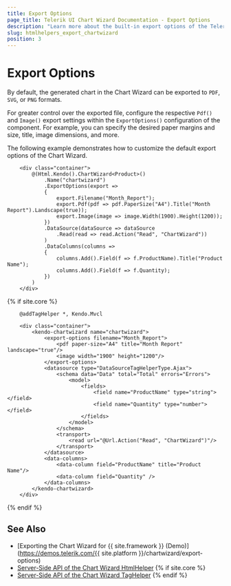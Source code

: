 ```yaml
---
title: Export Options
page_title: Telerik UI Chart Wizard Documentation - Export Options
description: "Learn more about the built-in export options of the Telerik UI for {{ site.framework }} Chart Wizard component."
slug: htmlhelpers_export_chartwizard
position: 3
---
```


# Export Options

By default, the generated chart in the Chart Wizard can be exported to `PDF`, `SVG`, or `PNG` formats.

For greater control over the exported file, configure the respective `Pdf()` and `Image()` export settings within the `ExportOptions()` configuration of the component. For example, you can specify the desired paper margins and size, title, image dimensions, and more.

The following example demonstrates how to customize the default export options of the Chart Wizard.

```HtmlHelper
    <div class="container">
        @(Html.Kendo().ChartWizard<Product>()
            .Name("chartwizard")
            .ExportOptions(export =>
            {
                export.Filename("Month_Report");
                export.Pdf(pdf => pdf.PaperSize("A4").Title("Month Report").Landscape(true));
                export.Image(image => image.Width(1900).Height(1200));
            })
            .DataSource(dataSource => dataSource
                .Read(read => read.Action("Read", "ChartWizard"))
            )
            .DataColumns(columns =>
            {
                columns.Add().Field(f => f.ProductName).Title("Product Name");
                columns.Add().Field(f => f.Quantity);
            })
        )
    </div>
```
{% if site.core %}
```TagHelper
    @addTagHelper *, Kendo.Mvcl

    <div class="container">
        <kendo-chartwizard name="chartwizard">
            <export-options filename="Month_Report">
                <pdf paper-size="A4" title="Month Report" landscape="true"/>
                <image width="1900" height="1200"/>
            </export-options>
            <datasource type="DataSourceTagHelperType.Ajax">
                <schema data="Data" total="Total" errors="Errors">
                    <model>
                        <fields>
                            <field name="ProductName" type="string"></field>
                            <field name="Quantity" type="number"></field>
                        </fields>
                    </model>
                </schema>
                <transport>
                    <read url="@Url.Action("Read", "ChartWizard")"/>
                </transport>
            </datasource>
            <data-columns>
                <data-column field="ProductName" title="Product Name"/>
                <data-column field="Quantity" />
            </data-columns>
        </kendo-chartwizard>
    </div>
```
{% endif %}

## See Also

* [Exporting the Chart Wizard for {{ site.framework }} (Demo)](https://demos.telerik.com/{{ site.platform }}/chartwizard/export-options)
* [Server-Side API of the Chart Wizard HtmlHelper](/api/chartwizard)
{% if site.core %}
* [Server-Side API of the Chart Wizard TagHelper](/api/taghelpers/chartwizard)
{% endif %}

